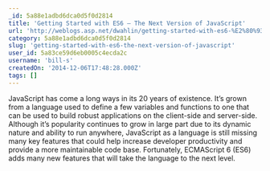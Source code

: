 ```yaml
---
_id: 5a88e1adbd6dca0d5f0d2814
title: 'Getting Started with ES6 – The Next Version of JavaScript'
url: 'http://weblogs.asp.net/dwahlin/getting-started-with-es6-%E2%80%93-the-next-version-of-javascript'
category: 5a88e1adbd6dca0d5f0d2814
slug: 'getting-started-with-es6-the-next-version-of-javascript'
user_id: 5a83ce59d6eb0005c4ecda2c
username: 'bill-s'
createdOn: '2014-12-06T17:48:28.000Z'
tags: []
---
```


JavaScript has come a long ways in its 20 years of existence. It’s grown from a language used to define a few variables and functions to one that can be used to build robust applications on the client-side and server-side. Although it’s popularity continues to grow in large part due to its dynamic nature and ability to run anywhere, JavaScript as a language is still missing many key features that could help increase developer productivity and provide a more maintainable code base. Fortunately, ECMAScript 6 (ES6) adds many new features that will take the language to the next level.
